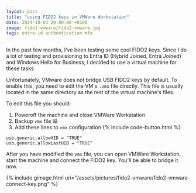 ```yaml
---
layout: post
title: "using FIDO2 keys in VMWare Workstation"
date: 2024-10-03 20:00:00 +0100
image: fido2-vmware/fido2-vmware.jpg
tags: entra-id authentication mfa
---
```


In the past few months, I've been testing some cool FIDO2 keys. Since I do a lot
of testing and provisioning to Entra ID (Hybrid Joined, Entra Joined) and
Windows Hello for Business, I decided to use a virtual machine for these tasks.

Unfortunately, VMware does not bridge USB FIDO2 keys by default. To enable this,
you need to edit the VM's ```.vmx``` file directly. This file is usually located in
the same directory as the rest of the virtual machine's files. 

To edit this file you should:

1. Poweroff the machine and close VMWare Workstation 
2. Backup ```vmx``` file :smile: 
3. Add these lines to ```vmx``` configuration
{% include code-button.html %}
```
usb.generic.allowHID = "TRUE"
usb.generic.allowLastHID = "TRUE"
```

After you have modified the ```vmx``` file, you can open VMWare Workstation,
start the machine and connect the FIDO2 key. You'll be able to bridge it now. 

{% include gimage.html uri="/assets/pictures/fido2-vmware/fido2-vmware-connect-key.png" %}